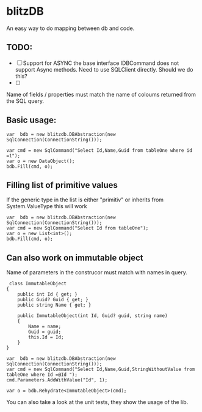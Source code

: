 # blitzDB
An easy way to do mapping between db and code.


## TODO:
- [ ] Support for ASYNC the base interface IDBCommand does not support Async methods. Need to use SQLClient directly. Should we do this?
- [ ] 



Name of fields / properties must match the name of coloums returned from the SQL query.

## Basic usage:
```
var  bdb = new blitzdb.DBAbstraction(new SqlConnection(ConnectionString()));

var cmd = new SqlCommand("Select Id,Name,Guid from tableOne where id =1");
var o = new DataObject();
bdb.Fill(cmd, o);

```

## Filling list of primitive values
If the generic type in the list is either "primitiv" or inherits from System.ValueType this will work

```
var  bdb = new blitzdb.DBAbstraction(new SqlConnection(ConnectionString()));
var cmd = new SqlCommand("Select Id from tableOne");
var o = new List<int>();
bdb.Fill(cmd, o);
```

## Can also work on immutable object
Name of parameters in the construcor must match with names in query.

```
 class ImmutableObject
{
    public int Id { get; }
    public Guid? Guid { get; }
    public string Name { get; }

    public ImmutableObject(int Id, Guid? guid, string name)
    {
        Name = name;
        Guid = guid;
        this.Id = Id;
    }
}

var  bdb = new blitzdb.DBAbstraction(new SqlConnection(ConnectionString()));
var cmd = new SqlCommand("Select Id,Name,Guid,StringWithoutValue from tableOne where Id =@Id ");
cmd.Parameters.AddWithValue("Id", 1);

var o = bdb.Rehydrate<ImmutableObject>(cmd);

```


You can also take a look at the unit tests, they show the usage of the lib.